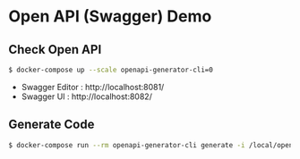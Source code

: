 # Open API (Swagger) Demo

## Check Open API

```bash
$ docker-compose up --scale openapi-generator-cli=0
```

- Swagger Editor : http://localhost:8081/
- Swagger UI : http://localhost:8082/

## Generate Code

```bash
$ docker-compose run --rm openapi-generator-cli generate -i /local/openapi.yaml -g go-gin-server -o /local/openapi/go-gin-server
```
